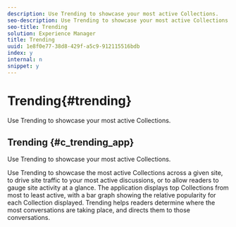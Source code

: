 ```yaml
---
description: Use Trending to showcase your most active Collections.
seo-description: Use Trending to showcase your most active Collections.
seo-title: Trending
solution: Experience Manager
title: Trending
uuid: 1e8f0e77-38d8-429f-a5c9-912115516bdb
index: y
internal: n
snippet: y
---
```


# Trending{#trending}

Use Trending to showcase your most active Collections.

## Trending {#c_trending_app}

Use Trending to showcase your most active Collections.

Use Trending to showcase the most active Collections across a given site, to drive site traffic to your most active discussions, or to allow readers to gauge site activity at a glance. The application displays top Collections from most to least active, with a bar graph showing the relative popularity for each Collection displayed. Trending helps readers determine where the most conversations are taking place, and directs them to those conversations.
